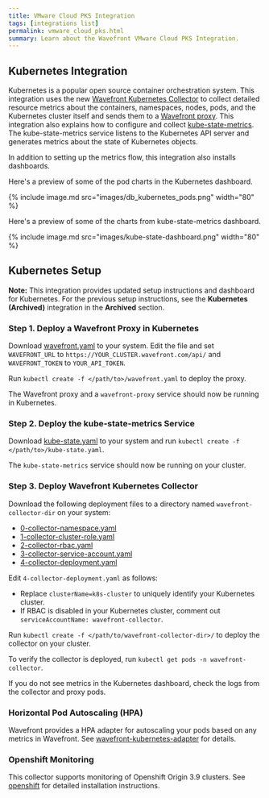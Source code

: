 ```yaml
---
title: VMware Cloud PKS Integration
tags: [integrations list]
permalink: vmware_cloud_pks.html
summary: Learn about the Wavefront VMware Cloud PKS Integration.
---
```

## Kubernetes Integration

Kubernetes is a popular open source container orchestration system. This integration uses the new [Wavefront Kubernetes Collector](https://github.com/wavefrontHQ/wavefront-kubernetes-collector) to collect detailed resource metrics about the containers, namespaces, nodes, pods, and the Kubernetes cluster itself and sends them to a [Wavefront proxy](https://docs.wavefront.com/proxies.html). This integration also explains how to configure and collect [kube-state-metrics](https://github.com/kubernetes/kube-state-metrics). The kube-state-metrics service listens to the Kubernetes API server and generates metrics about the state of Kubernetes objects.

In addition to setting up the metrics flow, this integration also installs dashboards.

Here's a preview of some of the pod charts in the Kubernetes dashboard.

{% include image.md src="images/db_kubernetes_pods.png" width="80" %}

Here's a preview of some of the charts from kube-state-metrics dashboard.

{% include image.md src="images/kube-state-dashboard.png" width="80" %}

## Kubernetes Setup

**Note:** This integration provides updated setup instructions and dashboard for Kubernetes. For the previous setup instructions, see the **Kubernetes (Archived)** integration in the **Archived** section.

### Step 1. Deploy a Wavefront Proxy in Kubernetes

Download [wavefront.yaml](https://raw.githubusercontent.com/wavefrontHQ/wavefront-kubernetes/master/wavefront-proxy/wavefront.yaml) to your system. Edit the file and set `WAVEFRONT_URL` to `https://YOUR_CLUSTER.wavefront.com/api/` and `WAVEFRONT_TOKEN` to `YOUR_API_TOKEN`.

Run `kubectl create -f </path/to>/wavefront.yaml` to deploy the proxy.

The Wavefront proxy and a `wavefront-proxy` service should now be running in Kubernetes.

### Step 2. Deploy the kube-state-metrics Service

Download [kube-state.yaml](https://raw.githubusercontent.com/wavefrontHQ/wavefront-kubernetes/master/ksm-all-in-one/kube-state.yaml) to your system and run `kubectl create -f </path/to>/kube-state.yaml`.

The `kube-state-metrics` service should now be running on your cluster.

### Step 3. Deploy Wavefront Kubernetes Collector

Download the following deployment files to a directory named `wavefront-collector-dir` on your system:
* [0-collector-namespace.yaml](https://raw.githubusercontent.com/wavefrontHQ/wavefront-kubernetes-collector/master/deploy/kubernetes/0-collector-namespace.yaml)
* [1-collector-cluster-role.yaml](https://raw.githubusercontent.com/wavefrontHQ/wavefront-kubernetes-collector/master/deploy/kubernetes/1-collector-cluster-role.yaml)
* [2-collector-rbac.yaml](https://raw.githubusercontent.com/wavefrontHQ/wavefront-kubernetes-collector/master/deploy/kubernetes/2-collector-rbac.yaml)
* [3-collector-service-account.yaml](https://raw.githubusercontent.com/wavefrontHQ/wavefront-kubernetes-collector/master/deploy/kubernetes/3-collector-service-account.yaml)
* [4-collector-deployment.yaml](https://raw.githubusercontent.com/wavefrontHQ/wavefront-kubernetes-collector/master/deploy/kubernetes/4-collector-deployment.yaml)

Edit `4-collector-deployment.yaml` as follows:

* Replace `clusterName=k8s-cluster` to uniquely identify your Kubernetes cluster.
* If RBAC is disabled in your Kubernetes cluster, comment out `serviceAccountName: wavefront-collector`.

Run `kubectl create -f </path/to/wavefront-collector-dir>/` to deploy the collector on your cluster.

To verify the collector is deployed, run `kubectl get pods -n wavefront-collector`.

If you do not see metrics in the Kubernetes dashboard, check the logs from the collector and proxy pods.

### Horizontal Pod Autoscaling (HPA)
Wavefront provides a HPA adapter for autoscaling your pods based on any metrics in Wavefront. See  [wavefront-kubernetes-adapter](https://github.com/wavefrontHQ/wavefront-kubernetes-adapter) for details.

### Openshift Monitoring
This collector supports monitoring of Openshift Origin 3.9 clusters. See [openshift](https://github.com/wavefronthq/wavefront-kubernetes-collector/tree/master/docs/openshift.md) for detailed installation instructions.

